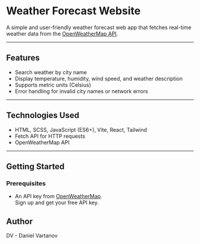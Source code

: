 # Weather Forecast Website

A simple and user-friendly weather forecast web app that fetches real-time weather data from the [OpenWeatherMap API](https://openweathermap.org/api).

---

## Features

- Search weather by city name
- Display temperature, humidity, wind speed, and weather description
- Supports metric units (Celsius)
- Error handling for invalid city names or network errors

---

## Technologies Used

- HTML, SCSS, JavaScript (ES6+), Vite, React, Tailwind
- Fetch API for HTTP requests
- OpenWeatherMap API

---

## Getting Started

### Prerequisites

- An API key from [OpenWeatherMap](https://openweathermap.org/api).  
  Sign up and get your free API key.


## Author
DV - Daniel Vartanov